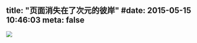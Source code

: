 title: "页面消失在了次元的彼岸"
#date: 2015-05-15 10:46:03
meta: false
---

![](http://ww3.sinaimg.cn/large/e724cbefgw1es4r0dre5rj20cs0bnjsc.jpg)
